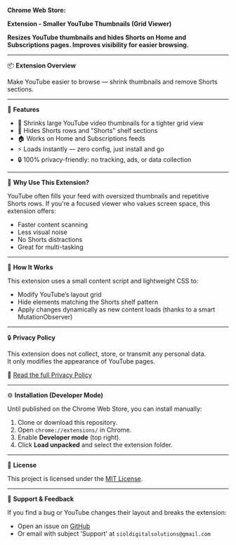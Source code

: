 **Chrome Web Store:**

**Extension - Smaller YouTube Thumbnails (Grid Viewer)**

**Resizes YouTube thumbnails and hides Shorts on Home and Subscriptions pages. Improves visibility for easier browsing.**

---

📦 **Extension Overview**

Make YouTube easier to browse — shrink thumbnails and remove Shorts sections.

---

🚀 **Features**

- 🔳 Shrinks large YouTube video thumbnails for a tighter grid view
- 🙈 Hides Shorts rows and "Shorts" shelf sections
- 🏠 Works on Home and Subscriptions feeds
- ⚡ Loads instantly — zero config, just install and go
- 🔒 100% privacy-friendly: no tracking, ads, or data collection

---

🎯 **Why Use This Extension?**

YouTube often fills your feed with oversized thumbnails and repetitive Shorts rows. If you're a focused viewer who values screen space, this extension offers:

- Faster content scanning
- Less visual noise
- No Shorts distractions
- Great for multi-tasking

---

🔧 **How It Works**

This extension uses a small content script and lightweight CSS to:
- Modify YouTube’s layout grid
- Hide elements matching the Shorts shelf pattern
- Apply changes dynamically as new content loads (thanks to a smart MutationObserver)

---

🔒 **Privacy Policy**

This extension does not collect, store, or transmit any personal data.  
It only modifies the appearance of YouTube pages.  

📄 [Read the full Privacy Policy](https://sioldigitalsolutions.github.io/smaller-youtube-thumbnails/privacy.html)  

---

⚙️ **Installation (Developer Mode)**

Until published on the Chrome Web Store, you can install manually:

1. Clone or download this repository.  
2. Open `chrome://extensions/` in Chrome.  
3. Enable **Developer mode** (top right).  
4. Click **Load unpacked** and select the extension folder.  

---

📜 **License**

This project is licensed under the [MIT License](https://sioldigitalsolutions.github.io/smaller-youtube-thumbnails/LICENSE.html).

---

📣 **Support & Feedback**

If you find a bug or YouTube changes their layout and breaks the extension:
- Open an issue on [GitHub](https://github.com/)
- Or email with subject 'Support' at `sioldigitalsolutions@gmail.com`




